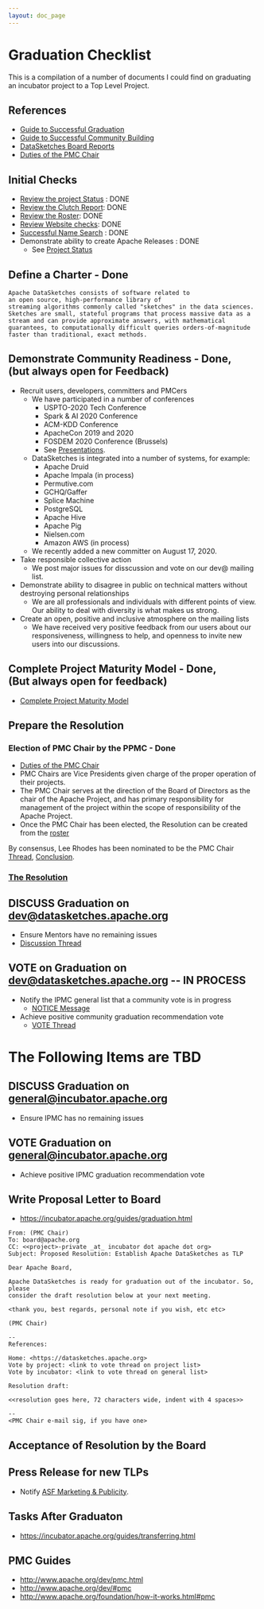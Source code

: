 ```yaml
---
layout: doc_page
---
```

<!--
    Licensed to the Apache Software Foundation (ASF) under one
    or more contributor license agreements.  See the NOTICE file
    distributed with this work for additional information
    regarding copyright ownership.  The ASF licenses this file
    to you under the Apache License, Version 2.0 (the
    "License"); you may not use this file except in compliance
    with the License.  You may obtain a copy of the License at

      http://www.apache.org/licenses/LICENSE-2.0

    Unless required by applicable law or agreed to in writing,
    software distributed under the License is distributed on an
    "AS IS" BASIS, WITHOUT WARRANTIES OR CONDITIONS OF ANY
    KIND, either express or implied.  See the License for the
    specific language governing permissions and limitations
    under the License.
-->
# Graduation Checklist
This is a compilation of a number of documents I could find on graduating an incubator project to a Top Level Project.

## References
* [Guide to Successful Graduation](https://incubator.apache.org/guides/graduation.html)
* [Guide to Successful Community Building](https://incubator.apache.org/guides/community.html)
* [DataSketches Board Reports](https://whimsy.apache.org/board/minutes/DataSketches.html)
* [Duties of the PMC Chair](http://www.apache.org/dev/pmc.html#chair)

## Initial Checks
* [Review the project Status](https://incubator.apache.org/projects/datasketches.html) : DONE
* [Review the Clutch Report](http://incubator.apache.org/clutch/datasketches.html): DONE
* [Review the Roster](https://whimsy.apache.org/roster/ppmc/datasketches):  DONE
* [Review Website checks](https://whimsy.apache.org/pods/project/datasketches): DONE
* [Successful Name Search](https://issues.apache.org/jira/browse/PODLINGNAMESEARCH-168) : DONE
* Demonstrate ability to create Apache Releases : DONE
  * See [Project Status](https://incubator.apache.org/projects/datasketches.html)

## Define a Charter - Done
```
Apache DataSketches consists of software related to
an open source, high-performance library of 
streaming algorithms commonly called "sketches" in the data sciences.
Sketches are small, stateful programs that process massive data as a
stream and can provide approximate answers, with mathematical
guarantees, to computationally difficult queries orders-of-magnitude
faster than traditional, exact methods.
```

## Demonstrate Community Readiness - Done, <br>(but always open for Feedback)
* Recruit users, developers, committers and PMCers
	* We have participated in a number of conferences
		* USPTO-2020 Tech Conference
		* Spark & AI 2020 Conference
		* ACM-KDD Conference
		* ApacheCon 2019 and 2020
		* FOSDEM 2020 Conference (Brussels)
		* See [Presentations](https://datasketches.apache.org/docs/Background/Presentations.html).
	* DataSketches is integrated into a number of systems, for example:
	   * Apache Druid
	   * Apache Impala (in process)
	   * Permutive.com
	   * GCHQ/Gaffer
	   * Splice Machine
	   * PostgreSQL
	   * Apache Hive
	   * Apache Pig
	   * Nielsen.com
	   * Amazon AWS (in process)
	* We recently added a new committer on August 17, 2020.
* Take responsible collective action
	* We post major issues for disscussion and vote on our dev@ mailing list. 
* Demonstrate ability to disagree in public on technical matters without destroying personal relationships
	* We are all professionals and individuals with different points of view. Our ability to deal with diversity is what makes us strong.
* Create an open, positive and inclusive atmosphere on the mailing lists
	* We have received very positive feedback from our users about our responsiveness, willingness to help, and openness to invite new users into our discussions. 

## Complete Project Maturity Model - Done, <br>(But always open for feedback)
* [Complete Project Maturity Model](https://github.com/apache/incubator-datasketches-website/blob/master/docs/Graduation/Maturity.md)


## Prepare the Resolution
### Election of PMC Chair by the PPMC - Done
* [Duties of the PMC Chair](http://www.apache.org/dev/pmc.html#chair)
* PMC Chairs are Vice Presidents given charge of the proper operation of their projects.
* The PMC Chair serves at the direction of the Board of Directors as the chair 
    of the Apache Project, and has primary responsibility for management of 
    the project within the scope of responsibility of the Apache Project.
* Once the PMC Chair has been elected, the Resolution can be created from the [roster](https://whimsy.apache.org/roster/ppmc/datasketches)

By consensus, Lee Rhodes has been nominated to be the PMC Chair [Thread](https://lists.apache.org/thread.html/r1785eaa1535d1b08d9e802e70543dd69a6525cb90e13a06b86ea3373%40%3Cprivate.datasketches.apache.org%3E), [Conclusion](https://lists.apache.org/thread.html/r41a0738f849ca3e5d00914107dde539ab6bf344071a2b39a24063b3f%40%3Cprivate.datasketches.apache.org%3E).

### [The Resolution](https://datasketches.apache.org/docs/Graduation/Resolution)


## DISCUSS Graduation on dev@datasketches.apache.org
* Ensure Mentors have no remaining issues
* [Discussion Thread](https://lists.apache.org/thread.html/r691d6394e78f7a9d321fddd040b14a8282e7c6f799fb327ee743beae%40%3Cdev.datasketches.apache.org%3E)


## VOTE on Graduation on dev@datasketches.apache.org -- IN PROCESS
* Notify the IPMC general list that a community vote is in progress
    * [NOTICE Message](https://lists.apache.org/thread.html/rda589f9f881d18c5f61adefb4cda06c0fdf2f6a0f3f00bb0fde1a821%40%3Cgeneral.incubator.apache.org%3E)
* Achieve positive community graduation recommendation vote
    * [VOTE Thread](https://lists.apache.org/thread.html/r922e2a10e53b4eabdeb089336828c8c256277c9fd5ab80a3a13329d0%40%3Cdev.datasketches.apache.org%3E)

# The Following Items are TBD

## DISCUSS Graduation on general@incubator.apache.org
* Ensure IPMC has no remaining issues

## VOTE Graduation on general@incubator.apache.org
* Achieve positive IPMC graduation recommendation vote

## Write Proposal Letter to Board
* <https://incubator.apache.org/guides/graduation.html>

```
From: (PMC Chair)
To: board@apache.org
CC: <<project>-private _at_ incubator dot apache dot org>
Subject: Proposed Resolution: Establish Apache DataSketches as TLP

Dear Apache Board,

Apache DataSketches is ready for graduation out of the incubator. So, please
consider the draft resolution below at your next meeting.

<thank you, best regards, personal note if you wish, etc etc>

(PMC Chair)

--
References:

Home: <https://datasketches.apache.org>
Vote by project: <link to vote thread on project list>
Vote by incubator: <link to vote thread on general list>

Resolution draft:

<<resolution goes here, 72 characters wide, indent with 4 spaces>>

--
<PMC Chair e-mail sig, if you have one>
```

## Acceptance of Resolution by the Board

## Press Release for new TLPs
* Notify [ASF Marketing & Publicity](mailto:press@apache.org).

## Tasks After Graduaton
* <https://incubator.apache.org/guides/transferring.html>

## PMC Guides
* <http://www.apache.org/dev/pmc.html>
* <http://www.apache.org/dev/#pmc>
* <http://www.apache.org/foundation/how-it-works.html#pmc>


